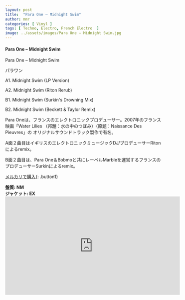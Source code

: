 ```yaml
---
layout: post
title:  "Para One – Midnight Swim"
author: mmr
categories: [ Vinyl ]
tags: [ Techno, Electro, French Electro  ]
image: ../assets/images/Para One – Midnight Swim.jpg
---
```


#### Para One – Midnight Swim

Para One – Midnight Swim

パラワン

A1. Midnight Swim (LP Version)

A2. Midnight Swim (Riton Rerub)

B1. Midnight Swim (Surkin's Drowning Mix)

B2. Midnight Swim (Beckett & Taylor Remix)

Para Oneは、フランスのエレクトロニックプロデューサー。2007年のフランス映画「Water Lilies （邦題：水の中のつぼみ）（原題：Naissance Des Pieuvres」の オリジナルサウンドトラック製作で有名。

A面２曲目はイギリスのエレクトロニックミュージックDJ/プロデューサーRitonによるremix。

B面２曲目は、Para One＆Bobmoと共にレーベルMarbleを運営するフランスのプロデューサーSurkinによるremix。

[メルカリで購入](https://jp.mercari.com/item/m39330438157?afid=6142608987){: .button1}

<div class="mt-4 mb-4 d-flex align-items-center">
<strong class="mr-1">盤質: NM</strong>
</div>
<div class="mt-4 mb-4 d-flex align-items-center">
<strong class="mr-1">ジャケット: EX</strong>
</div>

<iframe width="560" height="315" src="https://www.youtube.com/embed/s48okd4ug3o?si=w1C95GYHvdTYBUPz" title="YouTube video player" frameborder="0" allow="accelerometer; autoplay; clipboard-write; encrypted-media; gyroscope; picture-in-picture; web-share" referrerpolicy="strict-origin-when-cross-origin" allowfullscreen></iframe>
